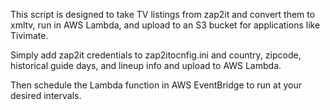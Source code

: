 
This script is designed to take TV listings from zap2it and convert them to xmltv, run in AWS Lambda, and upload to an S3 bucket for applications like Tivimate.

Simply add zap2it credentials to zap2itocnfig.ini and country, zipcode, historical guide days, and lineup info and upload to AWS Lambda.

Then schedule the Lambda function in AWS EventBridge to run at your desired intervals.

